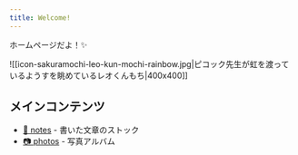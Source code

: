 ```yaml
---
title: Welcome!
---
```


ホームページだよ！✨

![[icon-sakuramochi-leo-kun-mochi-rainbow.jpg|ピコック先生が虹を渡っているようすを眺めているレオくんもち|400x400]]

## メインコンテンツ
- [📝 notes](notes) - 書いた文章のストック
- [📷 photos](photos) - 写真アルバム
